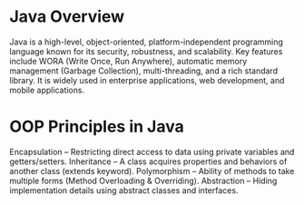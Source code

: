 # Java Overview

Java is a high-level, object-oriented, platform-independent programming language known for its security, robustness, and scalability. Key features include WORA (Write Once, Run Anywhere), automatic memory management (Garbage Collection), multi-threading, and a rich standard library. It is widely used in enterprise applications, web development, and mobile applications.

# OOP Principles in Java

Encapsulation – Restricting direct access to data using private variables and getters/setters.
Inheritance – A class acquires properties and behaviors of another class (extends keyword).
Polymorphism – Ability of methods to take multiple forms (Method Overloading & Overriding).
Abstraction – Hiding implementation details using abstract classes and interfaces.